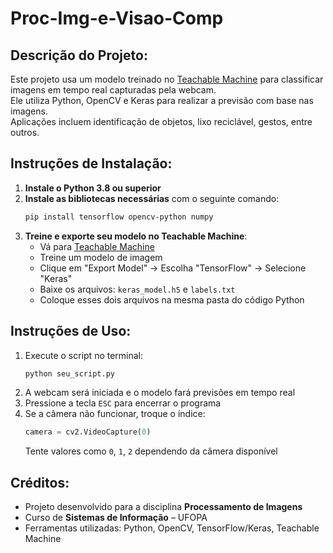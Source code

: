 
# Proc-Img-e-Visao-Comp

## Descrição do Projeto:
Este projeto usa um modelo treinado no [Teachable Machine](https://teachablemachine.withgoogle.com/) para classificar imagens em tempo real capturadas pela webcam.  
Ele utiliza Python, OpenCV e Keras para realizar a previsão com base nas imagens.  
Aplicações incluem identificação de objetos, lixo reciclável, gestos, entre outros.

## Instruções de Instalação:
1. **Instale o Python 3.8 ou superior**
2. **Instale as bibliotecas necessárias** com o seguinte comando:
   ```bash
   pip install tensorflow opencv-python numpy
   ```
3. **Treine e exporte seu modelo no Teachable Machine**:
   - Vá para [Teachable Machine](https://teachablemachine.withgoogle.com/)
   - Treine um modelo de imagem
   - Clique em "Export Model" → Escolha "TensorFlow" → Selecione "Keras"
   - Baixe os arquivos: `keras_model.h5` e `labels.txt`
   - Coloque esses dois arquivos na mesma pasta do código Python

## Instruções de Uso:
1. Execute o script no terminal:
   ```bash
   python seu_script.py
   ```
2. A webcam será iniciada e o modelo fará previsões em tempo real
3. Pressione a tecla `ESC` para encerrar o programa
4. Se a câmera não funcionar, troque o índice:
   ```python
   camera = cv2.VideoCapture(0)
   ```
   Tente valores como `0`, `1`, `2` dependendo da câmera disponível

## Créditos:
- Projeto desenvolvido para a disciplina **Processamento de Imagens**
- Curso de **Sistemas de Informação** – UFOPA
- Ferramentas utilizadas: Python, OpenCV, TensorFlow/Keras, Teachable Machine





